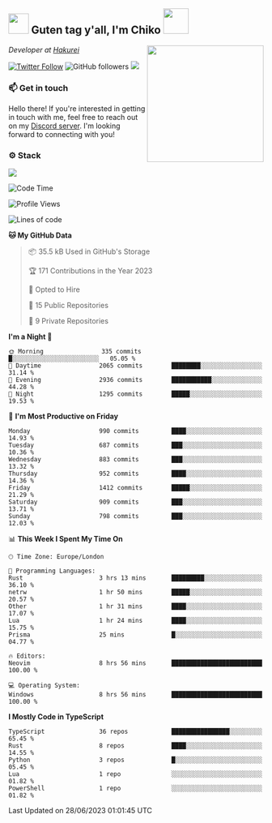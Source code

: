 <h2><img src="https://cdn.discordapp.com/emojis/1100181376730402906.gif?quality=lossless" width="40"> Guten tag y'all, I'm Chiko <img src="https://a.ppy.sh/15907233" width="50"></h2>
<a href="https://twitter.com/Zzul0714/status/1654451338179395585?s=20"><img align='right' src="https://cdn.discordapp.com/attachments/1109162815866023976/1109163700583153705/FvXKt8paEAAR6Ak1.png" width="230"></a>
<p><em>Developer at <a href="https://github.com/hakureiapp">Hakurei</a></em></p>

[![Twitter Follow](https://img.shields.io/twitter/follow/chikoxq?label=Follow)](https://twitter.com/intent/follow?screen_name=chikoxq)
![GitHub followers](https://img.shields.io/github/followers/chikof?label=Follow&style=social)
![](https://komarev.com/ghpvc/?username=chikof&color=blue)

### 📫 Get in touch
Hello there! If you're interested in getting in touch with me, feel free to reach out on my [Discord server](https://discord.gg/sejc7TnX6N). I'm looking forward to connecting with you!

### ⚙️ Stack
![](https://skillicons.dev/icons?i=git,kubernetes,docker,js,ts,cloudflare,css,deno,express,graphql,html,mongodb,nestjs,py,react,apollo,bash,java,lua,nextjs,netlify,nodejs,ps,powershell,rust,neovim,tauri,sentry,postgres,tailwind,prisma,actix)

<!--START_SECTION:waka-->
![Code Time](http://img.shields.io/badge/Code%20Time-1%2C440%20hrs%2028%20mins-blue)

![Profile Views](http://img.shields.io/badge/Profile%20Views-0-blue)

![Lines of code](https://img.shields.io/badge/From%20Hello%20World%20I%27ve%20Written-4.8%20million%20lines%20of%20code-blue)

**🐱 My GitHub Data** 

> 📦 35.5 kB Used in GitHub's Storage 
 > 
> 🏆 171 Contributions in the Year 2023
 > 
> 💼 Opted to Hire
 > 
> 📜 15 Public Repositories 
 > 
> 🔑 9 Private Repositories 
 > 
**I'm a Night 🦉** 

```text
🌞 Morning                335 commits         █░░░░░░░░░░░░░░░░░░░░░░░░   05.05 % 
🌆 Daytime                2065 commits        ████████░░░░░░░░░░░░░░░░░   31.14 % 
🌃 Evening                2936 commits        ███████████░░░░░░░░░░░░░░   44.28 % 
🌙 Night                  1295 commits        █████░░░░░░░░░░░░░░░░░░░░   19.53 % 
```
📅 **I'm Most Productive on Friday** 

```text
Monday                   990 commits         ████░░░░░░░░░░░░░░░░░░░░░   14.93 % 
Tuesday                  687 commits         ███░░░░░░░░░░░░░░░░░░░░░░   10.36 % 
Wednesday                883 commits         ███░░░░░░░░░░░░░░░░░░░░░░   13.32 % 
Thursday                 952 commits         ████░░░░░░░░░░░░░░░░░░░░░   14.36 % 
Friday                   1412 commits        █████░░░░░░░░░░░░░░░░░░░░   21.29 % 
Saturday                 909 commits         ███░░░░░░░░░░░░░░░░░░░░░░   13.71 % 
Sunday                   798 commits         ███░░░░░░░░░░░░░░░░░░░░░░   12.03 % 
```


📊 **This Week I Spent My Time On** 

```text
🕑︎ Time Zone: Europe/London

💬 Programming Languages: 
Rust                     3 hrs 13 mins       █████████░░░░░░░░░░░░░░░░   36.10 % 
netrw                    1 hr 50 mins        █████░░░░░░░░░░░░░░░░░░░░   20.57 % 
Other                    1 hr 31 mins        ████░░░░░░░░░░░░░░░░░░░░░   17.07 % 
Lua                      1 hr 24 mins        ████░░░░░░░░░░░░░░░░░░░░░   15.75 % 
Prisma                   25 mins             █░░░░░░░░░░░░░░░░░░░░░░░░   04.77 % 

🔥 Editors: 
Neovim                   8 hrs 56 mins       █████████████████████████   100.00 % 

💻 Operating System: 
Windows                  8 hrs 56 mins       █████████████████████████   100.00 % 
```

**I Mostly Code in TypeScript** 

```text
TypeScript               36 repos            ████████████████░░░░░░░░░   65.45 % 
Rust                     8 repos             ████░░░░░░░░░░░░░░░░░░░░░   14.55 % 
Python                   3 repos             █░░░░░░░░░░░░░░░░░░░░░░░░   05.45 % 
Lua                      1 repo              ░░░░░░░░░░░░░░░░░░░░░░░░░   01.82 % 
PowerShell               1 repo              ░░░░░░░░░░░░░░░░░░░░░░░░░   01.82 % 
```




 Last Updated on 28/06/2023 01:01:45 UTC
<!--END_SECTION:waka-->


<!--
<p align="center">
     <a href="https://discord.gg/HhybNhchcC"><img src="https://invidget.switchblade.xyz/sejc7TnX6N" align="center" ><a>
</p> 
-->
